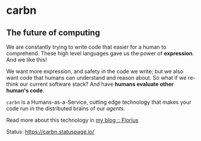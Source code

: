 # carbn
## The future of computing

We are constantly trying to write code that easier for a human to comprehend. These high level languages gave us the power of **expression**. And we like this!
    
We want more expression, and safety in the code we write; but we also want code that humans can understand and reason about.
So what if we re-think our current software stack? And have **humans evaluate other human's code**.

`carbn` is a Humans-as-a-Service, cutting edge technology that makes your code run in the distributed brains of our _agents_.

Read more about this technology in [my blog :: Florius](https://blog.florius.com.ar/raving/2021/05/01/carbn/)

Status: https://carbn.statuspage.io/